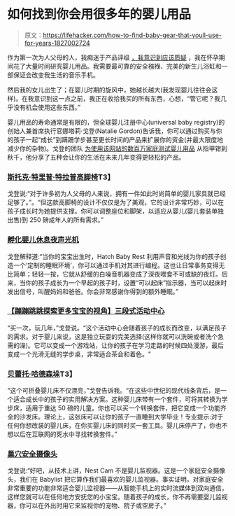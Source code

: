 # 如何找到你会用很多年的婴儿用品

> 原文：<https://lifehacker.com/how-to-find-baby-gear-that-youll-use-for-years-1827002724>

作为第一次为人父母的人，我痴迷于产品评级 [，我意识到应该质疑](https://lifehacker.com/dont-judge-a-product-by-the-number-of-reviews-it-has-1798353707) ，我在怀孕期间花了大量时间研究婴儿用品。我需要最可靠的安全襁褓、完美的新生儿浴缸和一部保证会改变我生活的音乐手机。



然后我的女儿出生了；在婴儿时期的旋风中，她越长越大(我发现婴儿往往会这样)。在我意识到这一点之前，我正在收拾我买的所有东西，心想，“管它呢？我几乎没有机会使用这些东西。”

婴儿用品的寿命通常是有限的，但全球婴儿注册中心(universal baby registry)的创始人兼首席执行官娜塔莉·戈登(Natalie Gordon)告诉我，你可以通过购买与你的孩子一起“成长”到蹒跚学步甚至更长时间的产品来扩展你的资金(并最大限度地减少你的杂物)。戈登的团队 [为使用该网站的数百万家庭测试婴儿用品](https://www.babylist.com/hello-baby) 从指甲钳到秋千，他分享了五种会让你的生活在未来几年变得更轻松的产品。

### [斯托克·特里普·特拉普高脚椅](https://www.amazon.com/Stokke-Tripp-Trapp-Chair-Walnut/dp/B001D1505A?asc_campaign=InlineText&asc_refurl=https://lifehacker.com/how-to-find-baby-gear-that-youll-use-for-years-1827002724&asc_source=&tag=kinjalifehackerlink-20)T3】

戈登说:“对于许多初为人父母的人来说，拥有一件如此时尚简单的婴儿家具就已经足够了。”。“但这款高脚椅的设计不仅仅是为了美观，它的设计非常巧妙，可以在孩子成长时为她提供支撑。你可以调整座位和脚架，以适应从婴儿(婴儿套装单独出售)到 250 磅成年人的所有需求。”

### [孵化婴儿休息夜声光机](https://www.amazon.com/Hatch-Baby-Night-Light-Machine/dp/B06XMRCC94?asc_campaign=InlineText&asc_refurl=https://lifehacker.com/how-to-find-baby-gear-that-youll-use-for-years-1827002724&asc_source=&tag=kinjalifehackerlink-20)

戈登解释道:“当你的宝宝出生时，Hatch Baby Rest 利用声音和光线为你的孩子创造一个‘定制的睡眠环境’，你可以通过手机对其进行编程。这也让日常事务变得无比简单；轻轻一按，它就从舒缓的白噪音机器变成了深夜喂食不可或缺的夜灯。后来，当你的孩子成长为一个早起的孩子时，设置“可以起床”指示器，当可以起床时发出信号，叫醒妈妈和爸爸。你会非常感谢你得到的额外睡眠。”

### [【蹦蹦跳跳探索更多宝宝的视角】三段式活动中心](https://www.amazon.com/Skip-Hop-Explore-3-Stage-Activity/dp/B01J94K9OY?asc_campaign=InlineText&asc_refurl=https://lifehacker.com/how-to-find-baby-gear-that-youll-use-for-years-1827002724&asc_source=&tag=kinjalifehackerlink-20)

“买一次，玩几年，”戈登说。“这个活动中心会随着孩子的成长而改变，以满足孩子的需求。对于婴儿来说，这是独立玩耍的完美选择(这样你就可以洗碗或者洗个急需的澡)。它可以变成一个游戏站，让你的孩子在学习走路的时候四处漫游，最后变成一个光滑无缝的学步桌，非常适合茶会和着色。"

### [贝蕾托·哈德森垛](https://www.amazon.com/Babyletto-Hudson-Convertible-Toddler-Conversion/dp/B007CRJHUI?asc_campaign=InlineText&asc_refurl=https://lifehacker.com/how-to-find-baby-gear-that-youll-use-for-years-1827002724&asc_source=&tag=kinjalifehackerlink-20)T3】

“这个可折叠婴儿床不仅漂亮，”戈登告诉我。“在这些中世纪的现代线条背后，是一个适合成长中的孩子的实用解决方案。这种婴儿床带有一个套件，可将其转换为学步床，适用于重达 50 磅的儿童。你也可以买一个转换套件，把它变成一个功能齐全的沙发床。理论上，这张床可以让你的孩子一直睡到大学毕业！专业提示:对于任何你想改装的婴儿床，在你买婴儿床的同时买一套工具。婴儿床停产了，你也不想以后在互联网的死水中寻找转换套件。”

### [巢穴安全摄像头](https://www.amazon.com/Nest-Security-Camera-Matters-Anywhere/dp/B00WBJGUA2?asc_campaign=InlineText&asc_refurl=https://lifehacker.com/how-to-find-baby-gear-that-youll-use-for-years-1827002724&asc_source=&tag=kinjalifehackerlink-20)

戈登说:“好吧，从技术上讲，Nest Cam 不是婴儿监视器。这是一个家庭安全摄像头，我们在 Babylist 把它算作我们最喜欢的婴儿监视器。事实证明，对家庭安全非常重要的功能非常适合婴儿监视器——从智能手机上的实时流媒体到双向通信，这样您就可以在任何地方安抚您的小宝宝。随着孩子的成长，你不再需要婴儿监视器，你可以在外出时用它来监视你的宠物、院子或空房子。”